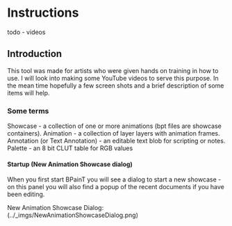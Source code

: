 # Instructions

todo - videos

## Introduction 

This tool was made for artists who were given hands on training in how to use. I will look into making some YouTube videos to serve this purpose. In the mean time hopefully a few screen shots and a brief description of some items will help.

### Some terms

Showcase - a collection of one or more animations (bpt files are showcase containers).
Animation - a collection of layer layers with animation frames.
Annotation (or Text Annotation) - an editable text blob for scripting or notes.
Palette - an 8 bit CLUT table for RGB values  

#### Startup (New Animation Showcase dialog)

When you first start BPainT you will see a dialog to start a new showcase - on this panel you will also find a popup of the recent documents if you have been editing.

New Animation Showcase Dialog:(../_imgs/NewAnimationShowcaseDialog.png)




